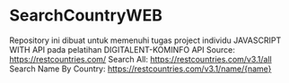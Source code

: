 # SearchCountryWEB
Repository ini dibuat untuk memenuhi tugas project individu JAVASCRIPT WITH API pada pelatihan DIGITALENT-KOMINFO
API Source:
https://restcountries.com/
Search All:
https://restcountries.com/v3.1/all
Search Name By Country:
https://restcountries.com/v3.1/name/{name}

